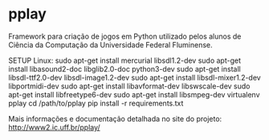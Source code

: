 # pplay
Framework para criação de jogos em Python utilizado pelos alunos de Ciência da Computação da Universidade Federal Fluminense.

SETUP Linux:
sudo apt-get install mercurial libsdl1.2-dev
sudo apt-get install libasound2-doc libglib2.0-doc python3-dev
sudo apt-get install libsdl-ttf2.0-dev  libsdl-image1.2-dev
sudo apt-get install libsdl-mixer1.2-dev libportmidi-dev
sudo apt-get install libavformat-dev libswscale-dev
sudo apt-get install libfreetype6-dev
sudo apt-get install libsmpeg-dev
virtualenv pplay
cd /path/to/pplay
pip install -r requirements.txt

Mais informações e documentação detalhada no site do projeto:
http://www2.ic.uff.br/pplay/
